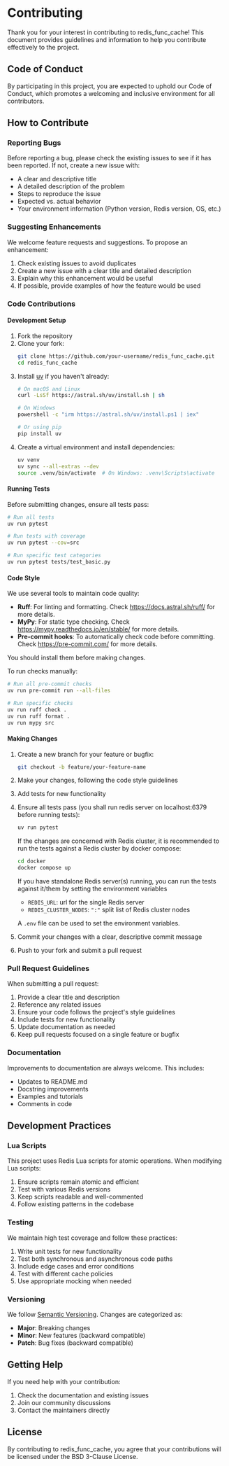 # Contributing

Thank you for your interest in contributing to redis_func_cache! This document provides guidelines and information to help you contribute effectively to the project.

## Code of Conduct

By participating in this project, you are expected to uphold our Code of Conduct, which promotes a welcoming and inclusive environment for all contributors.

## How to Contribute

### Reporting Bugs

Before reporting a bug, please check the existing issues to see if it has been reported. If not, create a new issue with:

- A clear and descriptive title
- A detailed description of the problem
- Steps to reproduce the issue
- Expected vs. actual behavior
- Your environment information (Python version, Redis version, OS, etc.)

### Suggesting Enhancements

We welcome feature requests and suggestions. To propose an enhancement:

1. Check existing issues to avoid duplicates
2. Create a new issue with a clear title and detailed description
3. Explain why this enhancement would be useful
4. If possible, provide examples of how the feature would be used

### Code Contributions

#### Development Setup

1. Fork the repository
2. Clone your fork:
   ```bash
   git clone https://github.com/your-username/redis_func_cache.git
   cd redis_func_cache
   ```
3. Install [uv](https://docs.astral.sh/uv/) if you haven't already:
   ```bash
   # On macOS and Linux
   curl -LsSf https://astral.sh/uv/install.sh | sh

   # On Windows
   powershell -c "irm https://astral.sh/uv/install.ps1 | iex"

   # Or using pip
   pip install uv
   ```
4. Create a virtual environment and install dependencies:
   ```bash
   uv venv
   uv sync --all-extras --dev
   source .venv/bin/activate  # On Windows: .venv\Scripts\activate
   ```

#### Running Tests

Before submitting changes, ensure all tests pass:

```bash
# Run all tests
uv run pytest

# Run tests with coverage
uv run pytest --cov=src

# Run specific test categories
uv run pytest tests/test_basic.py
```

#### Code Style

We use several tools to maintain code quality:

- **Ruff**: For linting and formatting. Check <https://docs.astral.sh/ruff/> for more details.
- **MyPy**: For static type checking. Check <https://mypy.readthedocs.io/en/stable/> for more details.
- **Pre-commit hooks**: To automatically check code before committing. Check <https://pre-commit.com/> for more details.

You should install them before making changes.

To run checks manually:

```bash
# Run all pre-commit checks
uv run pre-commit run --all-files

# Run specific checks
uv run ruff check .
uv run ruff format .
uv run mypy src
```

#### Making Changes

1. Create a new branch for your feature or bugfix:
   ```bash
   git checkout -b feature/your-feature-name
   ```
2. Make your changes, following the code style guidelines

3. Add tests for new functionality

4. Ensure all tests pass (you shall run redis server on localhost:6379 before running tests):

   ```bash
   uv run pytest
   ```

   If the changes are concerned with Redis cluster, it is recommended to run the tests against a Redis cluster by docker compose:

   ```bash
   cd docker
   docker compose up
   ```

   If you have standalone Redis server(s) running, you can run the tests against it/them by setting the environment variables

   - `REDIS_URL`: url for the single Redis server
   - `REDIS_CLUSTER_NODES`: `":"` split list of Redis cluster nodes

   A `.env` file can be used to set the environment variables.

5. Commit your changes with a clear, descriptive commit message

6. Push to your fork and submit a pull request

### Pull Request Guidelines

When submitting a pull request:

1. Provide a clear title and description
2. Reference any related issues
3. Ensure your code follows the project's style guidelines
4. Include tests for new functionality
5. Update documentation as needed
6. Keep pull requests focused on a single feature or bugfix

### Documentation

Improvements to documentation are always welcome. This includes:

- Updates to README.md
- Docstring improvements
- Examples and tutorials
- Comments in code

## Development Practices

### Lua Scripts

This project uses Redis Lua scripts for atomic operations. When modifying Lua scripts:

1. Ensure scripts remain atomic and efficient
2. Test with various Redis versions
3. Keep scripts readable and well-commented
4. Follow existing patterns in the codebase

### Testing

We maintain high test coverage and follow these practices:

1. Write unit tests for new functionality
2. Test both synchronous and asynchronous code paths
3. Include edge cases and error conditions
4. Test with different cache policies
5. Use appropriate mocking when needed

### Versioning

We follow [Semantic Versioning](https://semver.org/). Changes are categorized as:

- **Major**: Breaking changes
- **Minor**: New features (backward compatible)
- **Patch**: Bug fixes (backward compatible)

## Getting Help

If you need help with your contribution:

1. Check the documentation and existing issues
2. Join our community discussions
3. Contact the maintainers directly

## License

By contributing to redis_func_cache, you agree that your contributions will be licensed under the BSD 3-Clause License.
